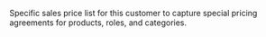 Specific sales price list for this customer to capture special pricing agreements for products, roles, and categories.